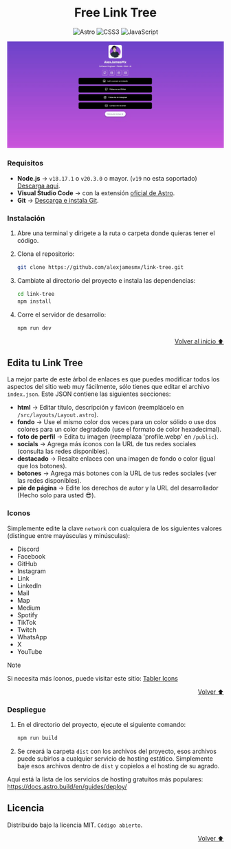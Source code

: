 <a id="readme-top"></a>

<h1 align="center">Free Link Tree</h1>

<div align="center">

![Astro](https://img.shields.io/badge/Astro-0C1222?style=for-the-badge&logo=astro&logoColor=FDFDFE)
![CSS3](https://img.shields.io/badge/CSS3-1572B6?style=for-the-badge&logo=css3&logoColor=white)
![JavaScript](https://img.shields.io/badge/JavaScript-323330?style=for-the-badge&logo=javascript&logoColor=F7DF1E)

</div>

![Link Tree Screenshot](/public/screenshot.webp)

### Requisitos

- **Node.js** -> `v18.17.1` o `v20.3.0` o mayor. (`v19` no esta soportado) [Descarga aqui]("https://nodejs.org/en/download/prebuilt-installer/current").
- **Visual Studio Code** -> con la extensión [oficial de Astro](https://marketplace.visualstudio.com/items?itemName=astro-build.astro-vscode).
- **Git** -> [Descarga e instala Git](https://git-scm.com/downloads).

### Instalación
1. Abre una terminal y dirigete a la ruta o carpeta donde quieras tener el código.
   
2. Clona el repositorio:
   ```sh
   git clone https://github.com/alexjamesmx/link-tree.git
   ```
3. Cambiate al directorio del proyecto e instala las dependencias:
   ```sh
   cd link-tree
   npm install
   ```
4. Corre el servidor de desarrollo:
   ```sh
   npm run dev
   ```

<p align="right"><a href="#readme-top">Volver al inicio ⬆️</a></p>

## Edita tu Link Tree

La mejor parte de este árbol de enlaces es que puedes modificar todos los aspectos del sitio web muy fácilmente, sólo tienes que editar el archivo `index.json`. Este JSON contiene las siguientes secciones:

- **html** -> Editar título, descripción y favicon (reemplácelo en `/src/layouts/Layout.astro`).
- **fondo** -> Use el mismo color dos veces para un color sólido o use dos colores para un color degradado (use el formato de color hexadecimal).
- **foto de perfil** -> Edita tu imagen (reemplaza 'profile.webp' en `/public`).
- **socials** -> Agrega más íconos con la URL de tus redes sociales (consulta las redes disponibles).
- **destacado** -> Resalte enlaces con una imagen de fondo o color (igual que los botones).
- **botones** -> Agrega más botones con la URL de tus redes sociales (ver las redes disponibles).
- **pie de página** -> Edite los derechos de autor y la URL del desarrollador (Hecho solo para usted 😎).

### Iconos

Simplemente edite la clave `network` con cualquiera de los siguientes valores (distingue entre mayúsculas y minúsculas):

- Discord
- Facebook
- GitHub
- Instagram
- Link
- LinkedIn
- Mail
- Map
- Medium
- Spotify
- TikTok
- Twitch
- WhatsApp
- X
- YouTube

> [!NOTE]
> Si necesita más íconos, puede visitar este sitio: [Tabler Icons](https://tabler.io/icons)

<p align="right"><a href="#readme-top">Volver ⬆️</a></p>

### Despliegue

1. En el directorio del proyecto, ejecute el siguiente comando:

   ```sh
   npm run build
   ```

2. Se creará la carpeta `dist` con los archivos del proyecto, esos archivos puede subirlos a cualquier servicio de hosting estático. Simplemente baje esos archivos dentro de `dist` y copielos a el hosting de su agrado.

Aquí está la lista de los servicios de hosting gratuitos más populares:
https://docs.astro.build/en/guides/deploy/

## Licencia

Distribuido bajo la licencia MIT. `Código abierto`.

<p align="right"><a href="#readme-top">Volver ⬆️</a></p>
